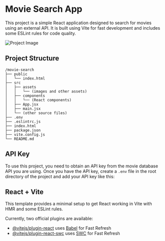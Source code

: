 # Movie Search App

This project is a simple React application designed to search for movies using an external API. It is built using Vite for fast development and includes some ESLint rules for code quality.

![Project Image](https://github.com/NadaFeteiha/ALAB/blob/main/GLAB-320H.7.1/movie-search/src/assets/Screenshot%202025-03-05%20at%209.05.01%E2%80%AFAM.png)


## Project Structure
```
/movie-search
├── public
│   └── index.html
├── src
│   ├── assets
│   │   └── (images and other assets)
│   ├── components
│   │   └── (React components)
│   ├── App.jsx
│   ├── main.jsx
│   └── (other source files)
├── .env
├── .eslintrc.js
├── index.html
├── package.json
├── vite.config.js
└── README.md
```

## API Key

To use this project, you need to obtain an API key from the movie database API you are using. Once you have the API key, create a `.env` file in the root directory of the project and add your API key like this:


## React + Vite

This template provides a minimal setup to get React working in Vite with HMR and some ESLint rules.

Currently, two official plugins are available:

- [@vitejs/plugin-react](https://github.com/vitejs/vite-plugin-react/blob/main/packages/plugin-react/README.md) uses [Babel](https://babeljs.io/) for Fast Refresh
- [@vitejs/plugin-react-swc](https://github.com/vitejs/vite-plugin-react-swc) uses [SWC](https://swc.rs/) for Fast Refresh
